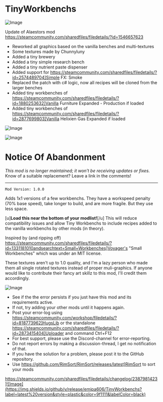 # TinyWorkbenchs

![Image](https://i.imgur.com/buuPQel.png)

Update of Alaestors mod
https://steamcommunity.com/sharedfiles/filedetails/?id=1546657623

- Reworked all graphics based on the vanilla benches and multi-textures
- Some textures made by Chunnyluny
- Added a tiny brewery
- Added a tiny simple research bench
- Added a tiny nutrient paste dispenser
- Added support for https://steamcommunity.com/sharedfiles/filedetails/?id=2574489704]Simple FX: Smoke
- Replaced the patch with c# logic, now all recipes will be cloned from the larger benches
- Added tiny workbenches of https://steamcommunity.com/sharedfiles/filedetails/?id=1880253632]Vanilla Furniture Expanded - Production if loaded
- Added tiny workbenches of https://steamcommunity.com/sharedfiles/filedetails/?id=2877699803]Vanilla Helixien Gas Expanded if loaded

![Image](https://i.imgur.com/pufA0kM.png)

	
![Image](https://i.imgur.com/Z4GOv8H.png)

# Notice Of Abandonment

*This mod is no longer maintained; it won't be receiving updates or fixes.*
Know of a suitable replacement? Leave a link in the comments!




----
	Mod Version: 1.0.0

Adds 1x1 versions of a few workbenchs. They have a workspeed penalty (70% base speed), take longer to build, and are more fragile. But they use less space.

[u]**Load this near the bottom of your modlist!**[/u] This will reduce compatibility issues and allow Tiny Workbenchs to include recipes added to the vanilla workbenchs by other mods (in theory).



Inspired by (and ripping off) https://steamcommunity.com/sharedfiles/filedetails/?id=1331181010andsearchtext=Small+Workbenches]Voyager's "Small Workbenches" which was under an MIT license.

These textures aren't up to 1.0 quality, and I'm a lazy person who made them all single rotated textures instead of proper muli-graphics. If anyone would like to contribute their fancy art skillz to this mod, I'll credit them accordingly.

![Image](https://i.imgur.com/PwoNOj4.png)



-  See if the the error persists if you just have this mod and its requirements active.
-  If not, try adding your other mods until it happens again.
-  Post your error-log using https://steamcommunity.com/workshop/filedetails/?id=818773962]HugsLib or the standalone https://steamcommunity.com/sharedfiles/filedetails/?id=2873415404]Uploader and command Ctrl+F12
-  For best support, please use the Discord-channel for error-reporting.
-  Do not report errors by making a discussion-thread, I get no notification of that.
-  If you have the solution for a problem, please post it to the GitHub repository.
-  Use https://github.com/RimSort/RimSort/releases/latest]RimSort to sort your mods



https://steamcommunity.com/sharedfiles/filedetails/changelog/2387981423]![Image](https://img.shields.io/github/v/release/emipa606/TinyWorkbenchs?label=latest%20version&style=plastic&color=9f1111&labelColor=black)

